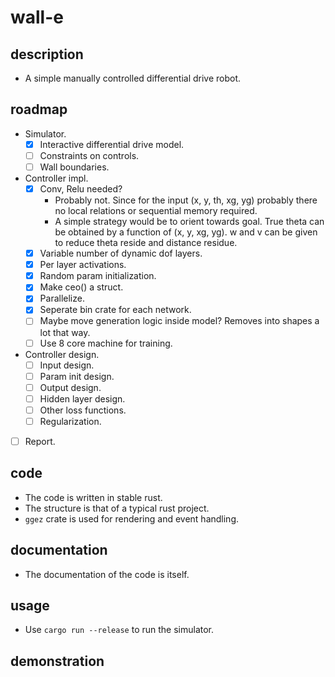 # wall-e

## description
- A simple manually controlled differential drive robot.

## roadmap
- Simulator.
    - [x] Interactive differential drive model.
    - [ ] Constraints on controls.
    - [ ] Wall boundaries.
- Controller impl.
    - [x] Conv, Relu needed?
        - Probably not. Since for the input (x, y, th, xg, yg) probably there no local relations or sequential memory required.
        - A simple strategy would be to orient towards goal. True theta can be obtained by a function of (x, y, xg, yg). w and v can be given to reduce theta reside and distance residue.
    - [x] Variable number of dynamic dof layers.
    - [x] Per layer activations.
    - [x] Random param initialization.
    - [x] Make ceo() a struct.
    - [x] Parallelize.
    - [x] Seperate bin crate for each network.
    - [ ] Maybe move generation logic inside model? Removes into shapes a lot that way.
    - [ ] Use 8 core machine for training.
- Controller design.
    - [ ] Input design.
    - [ ] Param init design.
    - [ ] Output design.
    - [ ] Hidden layer design.
    - [ ] Other loss functions.
    - [ ] Regularization.
- [ ] Report.

## code
- The code is written in stable rust.
- The structure is that of a typical rust project.
- `ggez` crate is used for rendering and event handling.

## documentation
- The documentation of the code is itself.

## usage
- Use `cargo run --release` to run the simulator.

## demonstration

